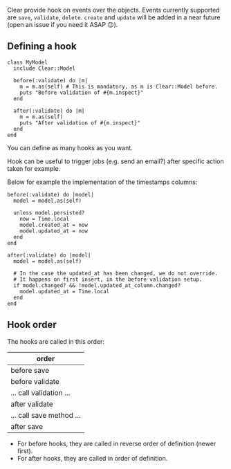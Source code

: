 Clear provide hook on events over the objects. Events currently supported are `save`, `validate`, `delete`. `create` and `update` will be added in a near future (open an issue if you need it ASAP 😉).

## Defining a hook

```crystal
class MyModel
  include Clear::Model

  before(:validate) do |m|
    m = m.as(self) # This is mandatory, as m is Clear::Model before.
    puts "Before validation of #{m.inspect}"
  end

  after(:validate) do |m|
    m = m.as(self)
    puts "After validation of #{m.inspect}"
  end
end
```

You can define as many hooks as you want.

Hook can be useful to trigger jobs (e.g. send an email?) after specific action taken for example.

Below for example the implementation of the timestamps columns:

```crystal
before(:validate) do |model|
  model = model.as(self)

  unless model.persisted?
    now = Time.local
    model.created_at = now
    model.updated_at = now
  end
end

after(:validate) do |model|
  model = model.as(self)

  # In the case the updated_at has been changed, we do not override.
  # It happens on first insert, in the before validation setup.
  if model.changed? && !model.updated_at_column.changed?
    model.updated_at = Time.local
  end
end
```

## Hook order

The hooks are called in this order:

| order |
| --- |
| before save |
| before validate |
|  ... call validation ... |
| after validate |
| ... call save method ... |
| after save |

- For before hooks, they are called in reverse order of definition (newer first).
- For after hooks, they are called in order of definition.